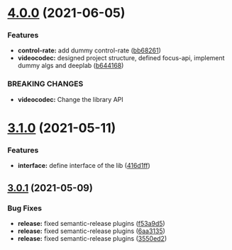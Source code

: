 # [4.0.0](https://gitlab.com/focusgroup/focus/compare/v3.1.0...v4.0.0) (2021-06-05)


### Features

* **control-rate:** add dummy control-rate ([bb68261](https://gitlab.com/focusgroup/focus/commit/bb68261dcc701d076bb4440af11197a38324b4bb))
* **videocodec:** designed project structure, defined focus-api, implement dummy algs and deeplab ([b644168](https://gitlab.com/focusgroup/focus/commit/b6441685c6faafc045c5763ac132114cec96e628))


### BREAKING CHANGES

* **videocodec:** Change the library API

# [3.1.0](https://gitlab.com/focusgroup/focus/compare/v3.0.1...v3.1.0) (2021-05-11)


### Features

* **interface:** define interface of the lib ([416d1ff](https://gitlab.com/focusgroup/focus/commit/416d1ff62833eb81c0b2180aad958726b2deba3b))

## [3.0.1](https://gitlab.com/awesome-ddp/focus/compare/v3.0.0...v3.0.1) (2021-05-09)


### Bug Fixes

* **release:** fixed semantic-release plugins ([f53a9d5](https://gitlab.com/awesome-ddp/focus/commit/f53a9d5250a6900d01836dfcda80d7e582925562))
* **release:** fixed semantic-release plugins ([6aa3135](https://gitlab.com/awesome-ddp/focus/commit/6aa31352511c51cfb159c91dc438777c30ccba41))
* **release:** fixed semantic-release plugins ([3550ed2](https://gitlab.com/awesome-ddp/focus/commit/3550ed2f484d851336c1ee169b35703607c67c7b))
